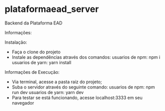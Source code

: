 # plataformaead_server
Backend da Plataforma EAD

Informações:

Instalação:
- Faça o clone do projeto
- Instale as dependências através dos comandos:
usuarios de npm: npm i 
usuarios de yarn: yarn install

Informações de Execução:
- Via terminal, acesse a pasta raiz do projeto;
- Suba o servidor através do seguinte comando:
usuarios de npm: npm run dev
usuarios de yarn: yarn dev
- Para testar se está funcionando, acesse localhost:3333 em seu navegador
